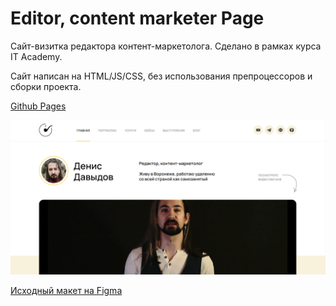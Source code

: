 # Editor, content marketer Page #
Сайт-визитка редактора контент-маркетолога. Сделано в рамках курса IT Academy.

Сайт написан на HTML/JS/CSS, без использования препроцессоров и сборки проекта.

[Github Pages](https://noxydizer.github.io/Exam/)

![Скриншот сайта](./img/readme-img.png)


[Исходный макет на Figma](https://www.figma.com/file/HXYT768G9rfddnt6ctVZjm/%D0%BA%D0%BE%D0%BD%D1%82%D0%B5%D0%BD%D1%82-%D0%BC%D0%B0%D1%80%D0%BA%D0%B5%D1%82%D0%BE%D0%BB%D0%BE%D0%B3?node-id=0%3A1&mode=dev)